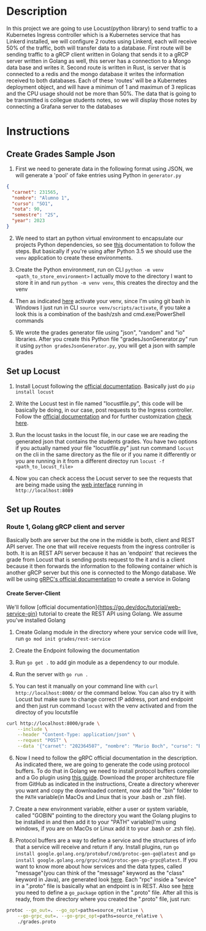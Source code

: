 # Description
In this project we are going to use Locust(python library) to send traffic to a Kubernetes Ingress controller which
is a Kubernetes service that has Linkerd installed, we will configure 2 routes using Linkerd, each will receive 50% 
of the traffic, both will transfer data to a database. First route will be sending traffic to a gRCP client written 
in Golang that sends it to a gRCP server written in Golang as well, this server has a connection to a Mongo data base
and writes it. Second route is written in Rust, is server that is connected to a redis and the mongo database it writes
the information received to both databases. Each of these 'routes' will be a Kubernetes deployment object, and will have
a minimun of 1 and maximun of 3 replicas and the CPU usage should not be more than 50%. The data that is going to be 
transmitted is collegue students notes, so we will display those notes by connecting a Grafana server to the databases 

# Instructions

## Create Grades Sample Json

1. First we need to generate data in the following format using JSON, we will generate a 'pool' of fake entries using Python in `generator.py`

```json
{
  "carnet": 231565,
  "nombre": "Alumno 1",
  "curso": "SO1",
  "nota": 90,
  "semestre": "2S",
  "year": 2023
}
```

2. We need to start an python virtual environment to encapsulate our projects Python dependencies, so see [this](https://docs.python.org/3/library/venv.html#creating-virtual-environments) documentation to follow the steps. But basically if you're using after Python 3.5
we should use the `venv` application to create these environments.

3. Create the Python environment, run on CLI `python -m venv <path_to_store_environment>` I actually move to the directory I want to store it in and run `python -m venv venv`, this creates the directoy and the venv

4. Then as indicated [here](https://docs.python.org/3/library/venv.html#how-venvs-work) activate your venv, since I'm using git bash in Windows I just run in CLI `source venv/scripts/activate`, if you take a look this is a combination of the bash/zsh and cmd.exe/PowerShell commands

5. We wrote the grades generator file using "json", "random" and "io" libraries. After you create this Python file "gradesJsonGenerator.py" run it using `python gradesJsonGenerator.py`, you will get a json with sample grades

## Set up Locust

1. Install Locust following the [official documentation](https://docs.locust.io/en/stable/installation.html). Basically just do `pip install locust`

2. Write the Locust test in file named "locustfile.py", this code will be basically be doing, in our case, post requests to the Ingress controller. Follow the [official documentation](https://docs.locust.a/en/stable/quickstart.html) and for further customization [check here](https://docs.locust.io/en/stable/writing-a-locustfile.html#). 

3. Run the locust tasks in the locust file, in our case we are reading the generated json that contains the students grades. You have two options if you actually named your file "locustfile.py" just run command `locust` on the cli in the same directory as the file or if you name it differently or you are running in it from a different directoy run `locust -f <path_to_locust_file>`

3. Now you can check access the Locust server to see the requests that are being made using the [web interface](https://docs.locust.io/en/stable/quickstart.html#locust-s-web-interface) running in `http://localhost:8089`

## Set up Routes

### Route 1, Golang gRCP client and server
Basically both are server but the one in the middle is both, client and REST API server. The one that will receive requests from the ingress controller is both. It is an REST API server because it has an 'endpoint' that recieves the grade from Locust that is sending posts request to the it and is a client because it then forwards the information to the following container which is another gRCP server but this one is connected to the Mongo database. We will be using [gRPC's official documentation](https://grpc.io/docs/languages/go/basics/) to create a service in Golang

#### Create Server-Client
We'll follow [official documentation]{https://go.dev/doc/tutorial/web-service-gin} tutorial to create the REST API using Golang. We assume you've installed Golang

1. Create Golang module in the directory where your service code will live, run `go mod init grades/rest-service`

2. Create the Endpoint following the documentation

3. Run `go get .` to add gin module as a dependency to our module.

4. Run the server with `go run .`

5. You can test it manually on your command line with `curl http://localhost:8000/` or the command below. You can also try it with Locust but make sure to change correct IP address, port and endpoint and then just run command `locust` with the venv activated and from the directoy of you locutsfile
```bash
curl http://localhost:8000/grade \
    --include \
    --header "Content-Type: application/json" \
    --request "POST" \
    --data '{"carnet": "202364507", "nombre": "Mario Boch", "curso": "BD1", "nota": 100, "semestre": "2S", "año": 2024}'
```

6. Now I need to follow the gRPC official documentation in the description. As indicated there, we are going to generate the code using protocol buffers. To do that in Golang we need to install protocol buffers compiler and a Go plugin using [this guide](https://grpc.io/docs/languages/go/quickstart/#prerequisites). Download the proper architecture file from GitHub as indicated in the instructions, Create a directory wherever you want and copy the downloaded content, now add the "bin" folder to the `PATH` variable(in MacOs and Linux that is your .bash or .zsh file). 

7. Create a new environment variable, either a user or system variable, called "GOBIN" pointing to the directory you want the Golang plugins to be installed in and then add it to your "PATH" variable(I'm using windows, if you are on MacOs or Linux add it to your .bash or .zsh file). 

8. Protocol buffers are a way to define a service and the structures of info that a service will receive and return if any. Install plugins, run `go install google.golang.org/protobuf/cmd/protoc-gen-go@latest` and `go install google.golang.org/grpc/cmd/protoc-gen-go-grpc@latest`. If you want to know more about how services and the data types, called "message"(you can think of the "message" keyword as the "class" keyword in Java), are generated look [here](https://protobuf.dev/programming-guides/proto3/). Each "rpc" inside a "sevice" in a ".proto" file is basically what an endpoint is in REST. Also see [here](https://protobuf.dev/reference/go/go-generated/#package) you need to define a `go_package` option in the ".proto" file. After all this is ready, from the directory where you created the ".proto" file, just run:
```bash
protoc --go_out=. --go_opt=paths=source_relative \
    --go-grpc_out=. --go-grpc_opt=paths=source_relative \
    ./grades.proto
```


